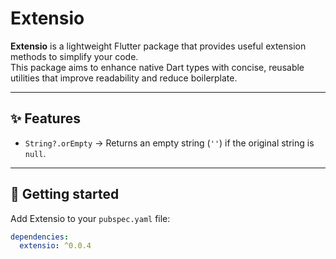 # Extensio

**Extensio** is a lightweight Flutter package that provides useful extension methods to simplify your code.  
This package aims to enhance native Dart types with concise, reusable utilities that improve readability and reduce boilerplate.

---

## ✨ Features

- `String?.orEmpty` → Returns an empty string (`''`) if the original string is `null`.

---

## 🚀 Getting started

Add Extensio to your `pubspec.yaml` file:

```yaml
dependencies:
  extensio: ^0.0.4